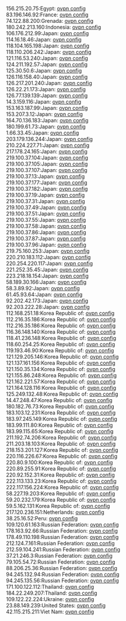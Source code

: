 156.215.20.75:Egypt: [ovpn config](vpn/156_215_20_75.ovpn)  
83.196.146.92:France: [ovpn config](vpn/83_196_146_92.ovpn)  
74.122.88.200:Grenada: [ovpn config](vpn/74_122_88_200.ovpn)  
180.242.213.160:Indonesia: [ovpn config](vpn/180_242_213_160.ovpn)  
106.176.212.99:Japan: [ovpn config](vpn/106_176_212_99.ovpn)  
114.16.18.46:Japan: [ovpn config](vpn/114_16_18_46.ovpn)  
118.104.165.198:Japan: [ovpn config](vpn/118_104_165_198.ovpn)  
118.110.206.242:Japan: [ovpn config](vpn/118_110_206_242.ovpn)  
121.116.53.240:Japan: [ovpn config](vpn/121_116_53_240.ovpn)  
124.211.192.57:Japan: [ovpn config](vpn/124_211_192_57.ovpn)  
125.30.50.6:Japan: [ovpn config](vpn/125_30_50_6.ovpn)  
126.116.158.40:Japan: [ovpn config](vpn/126_116_158_40.ovpn)  
126.217.201.240:Japan: [ovpn config](vpn/126_217_201_240.ovpn)  
126.22.21.173:Japan: [ovpn config](vpn/126_22_21_173.ovpn)  
126.77.139.139:Japan: [ovpn config](vpn/126_77_139_139.ovpn)  
14.3.159.116:Japan: [ovpn config](vpn/14_3_159_116.ovpn)  
153.163.187.99:Japan: [ovpn config](vpn/153_163_187_99.ovpn)  
153.207.3.12:Japan: [ovpn config](vpn/153_207_3_12.ovpn)  
164.70.136.183:Japan: [ovpn config](vpn/164_70_136_183.ovpn)  
180.199.61.73:Japan: [ovpn config](vpn/180_199_61_73.ovpn)  
1.66.33.45:Japan: [ovpn config](vpn/1_66_33_45.ovpn)  
203.179.136.244:Japan: [ovpn config](vpn/203_179_136_244.ovpn)  
210.224.227.71:Japan: [ovpn config](vpn/210_224_227_71.ovpn)  
217.178.24.165:Japan: [ovpn config](vpn/217_178_24_165.ovpn)  
219.100.37.104:Japan: [ovpn config](vpn/219_100_37_104.ovpn)  
219.100.37.105:Japan: [ovpn config](vpn/219_100_37_105.ovpn)  
219.100.37.107:Japan: [ovpn config](vpn/219_100_37_107.ovpn)  
219.100.37.13:Japan: [ovpn config](vpn/219_100_37_13.ovpn)  
219.100.37.177:Japan: [ovpn config](vpn/219_100_37_177.ovpn)  
219.100.37.182:Japan: [ovpn config](vpn/219_100_37_182.ovpn)  
219.100.37.19:Japan: [ovpn config](vpn/219_100_37_19.ovpn)  
219.100.37.31:Japan: [ovpn config](vpn/219_100_37_31.ovpn)  
219.100.37.49:Japan: [ovpn config](vpn/219_100_37_49.ovpn)  
219.100.37.51:Japan: [ovpn config](vpn/219_100_37_51.ovpn)  
219.100.37.55:Japan: [ovpn config](vpn/219_100_37_55.ovpn)  
219.100.37.58:Japan: [ovpn config](vpn/219_100_37_58.ovpn)  
219.100.37.86:Japan: [ovpn config](vpn/219_100_37_86.ovpn)  
219.100.37.87:Japan: [ovpn config](vpn/219_100_37_87.ovpn)  
219.100.37.96:Japan: [ovpn config](vpn/219_100_37_96.ovpn)  
219.75.160.253:Japan: [ovpn config](vpn/219_75_160_253.ovpn)  
220.210.183.112:Japan: [ovpn config](vpn/220_210_183_112.ovpn)  
220.254.220.117:Japan: [ovpn config](vpn/220_254_220_117.ovpn)  
221.252.35.45:Japan: [ovpn config](vpn/221_252_35_45.ovpn)  
223.218.18.154:Japan: [ovpn config](vpn/223_218_18_154.ovpn)  
58.189.30.166:Japan: [ovpn config](vpn/58_189_30_166.ovpn)  
58.3.89.92:Japan: [ovpn config](vpn/58_3_89_92.ovpn)  
61.45.93.64:Japan: [ovpn config](vpn/61_45_93_64.ovpn)  
92.202.42.173:Japan: [ovpn config](vpn/92_202_42_173.ovpn)  
92.203.222.28:Japan: [ovpn config](vpn/92_203_222_28.ovpn)  
112.168.251.18:Korea Republic of: [ovpn config](vpn/112_168_251_18.ovpn)  
112.216.35.186:Korea Republic of: [ovpn config](vpn/112_216_35_186.ovpn)  
112.216.35.186:Korea Republic of: [ovpn config](vpn/112_216_35_186.ovpn)  
116.36.148.140:Korea Republic of: [ovpn config](vpn/116_36_148_140.ovpn)  
118.41.236.148:Korea Republic of: [ovpn config](vpn/118_41_236_148.ovpn)  
118.60.254.25:Korea Republic of: [ovpn config](vpn/118_60_254_25.ovpn)  
119.193.46.90:Korea Republic of: [ovpn config](vpn/119_193_46_90.ovpn)  
121.129.205.146:Korea Republic of: [ovpn config](vpn/121_129_205_146.ovpn)  
121.137.161.156:Korea Republic of: [ovpn config](vpn/121_137_161_156.ovpn)  
121.150.35.134:Korea Republic of: [ovpn config](vpn/121_150_35_134.ovpn)  
121.155.86.248:Korea Republic of: [ovpn config](vpn/121_155_86_248.ovpn)  
121.162.221.57:Korea Republic of: [ovpn config](vpn/121_162_221_57.ovpn)  
121.164.128.116:Korea Republic of: [ovpn config](vpn/121_164_128_116.ovpn)  
125.249.132.48:Korea Republic of: [ovpn config](vpn/125_249_132_48.ovpn)  
14.47.248.47:Korea Republic of: [ovpn config](vpn/14_47_248_47.ovpn)  
180.182.76.73:Korea Republic of: [ovpn config](vpn/180_182_76_73.ovpn)  
183.103.12.231:Korea Republic of: [ovpn config](vpn/183_103_12_231.ovpn)  
183.97.245.149:Korea Republic of: [ovpn config](vpn/183_97_245_149.ovpn)  
183.99.111.80:Korea Republic of: [ovpn config](vpn/183_99_111_80.ovpn)  
183.99.115.65:Korea Republic of: [ovpn config](vpn/183_99_115_65.ovpn)  
211.192.74.206:Korea Republic of: [ovpn config](vpn/211_192_74_206.ovpn)  
211.203.18.103:Korea Republic of: [ovpn config](vpn/211_203_18_103.ovpn)  
218.153.201.127:Korea Republic of: [ovpn config](vpn/218_153_201_127.ovpn)  
220.116.226.67:Korea Republic of: [ovpn config](vpn/220_116_226_67.ovpn)  
220.80.9.100:Korea Republic of: [ovpn config](vpn/220_80_9_100.ovpn)  
220.89.255.91:Korea Republic of: [ovpn config](vpn/220_89_255_91.ovpn)  
220.92.152.31:Korea Republic of: [ovpn config](vpn/220_92_152_31.ovpn)  
222.113.133.23:Korea Republic of: [ovpn config](vpn/222_113_133_23.ovpn)  
222.117.156.224:Korea Republic of: [ovpn config](vpn/222_117_156_224.ovpn)  
58.227.19.203:Korea Republic of: [ovpn config](vpn/58_227_19_203.ovpn)  
59.20.232.179:Korea Republic of: [ovpn config](vpn/59_20_232_179.ovpn)  
59.5.162.131:Korea Republic of: [ovpn config](vpn/59_5_162_131.ovpn)  
217.120.236.151:Netherlands: [ovpn config](vpn/217_120_236_151.ovpn)  
38.25.16.52:Peru: [ovpn config](vpn/38_25_16_52.ovpn)  
109.120.61.163:Russian Federation: [ovpn config](vpn/109_120_61_163.ovpn)  
178.163.92.66:Russian Federation: [ovpn config](vpn/178_163_92_66.ovpn)  
178.49.110.198:Russian Federation: [ovpn config](vpn/178_49_110_198.ovpn)  
212.124.7.161:Russian Federation: [ovpn config](vpn/212_124_7_161.ovpn)  
212.59.104.241:Russian Federation: [ovpn config](vpn/212_59_104_241.ovpn)  
37.21.246.3:Russian Federation: [ovpn config](vpn/37_21_246_3.ovpn)  
79.105.54.72:Russian Federation: [ovpn config](vpn/79_105_54_72.ovpn)  
88.206.25.36:Russian Federation: [ovpn config](vpn/88_206_25_36.ovpn)  
94.245.132.94:Russian Federation: [ovpn config](vpn/94_245_132_94.ovpn)  
94.245.135.56:Russian Federation: [ovpn config](vpn/94_245_135_56.ovpn)  
171.100.122.112:Thailand: [ovpn config](vpn/171_100_122_112.ovpn)  
184.22.249.207:Thailand: [ovpn config](vpn/184_22_249_207.ovpn)  
109.122.22.224:Ukraine: [ovpn config](vpn/109_122_22_224.ovpn)  
23.88.149.239:United States: [ovpn config](vpn/23_88_149_239.ovpn)  
42.115.215.211:Viet Nam: [ovpn config](vpn/42_115_215_211.ovpn)  
